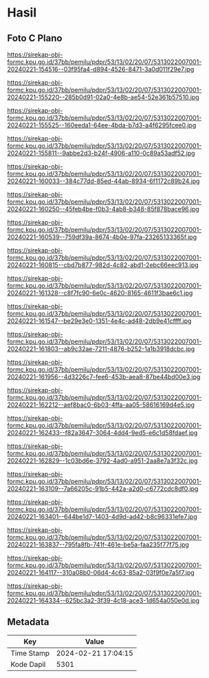 # Hasil

## Foto C Plano

https://sirekap-obj-formc.kpu.go.id/37bb/pemilu/pdpr/53/13/02/20/07/5313022007001-20240221-154516--03f95fa4-d894-4526-8471-3a0d011f29e7.jpg

https://sirekap-obj-formc.kpu.go.id/37bb/pemilu/pdpr/53/13/02/20/07/5313022007001-20240221-155220--285b0d91-02a0-4e8b-ae54-52e361b57510.jpg

https://sirekap-obj-formc.kpu.go.id/37bb/pemilu/pdpr/53/13/02/20/07/5313022007001-20240221-155525--160eeda1-64ee-4bda-b7d3-a4f6295fcee0.jpg

https://sirekap-obj-formc.kpu.go.id/37bb/pemilu/pdpr/53/13/02/20/07/5313022007001-20240221-155811--9abbe2d3-b24f-4906-a110-0c89a53adf52.jpg

https://sirekap-obj-formc.kpu.go.id/37bb/pemilu/pdpr/53/13/02/20/07/5313022007001-20240221-160033--384c77dd-85ed-44ab-8934-6f1172c89b24.jpg

https://sirekap-obj-formc.kpu.go.id/37bb/pemilu/pdpr/53/13/02/20/07/5313022007001-20240221-160250--45feb4be-f0b3-4ab8-b348-85f878bace96.jpg

https://sirekap-obj-formc.kpu.go.id/37bb/pemilu/pdpr/53/13/02/20/07/5313022007001-20240221-160539--759df39a-8674-4b0e-97fa-23265133365f.jpg

https://sirekap-obj-formc.kpu.go.id/37bb/pemilu/pdpr/53/13/02/20/07/5313022007001-20240221-160815--cbd7b877-982d-4c82-abd1-2ebc66eec913.jpg

https://sirekap-obj-formc.kpu.go.id/37bb/pemilu/pdpr/53/13/02/20/07/5313022007001-20240221-161328--c8f7fc90-6e0c-4620-8165-4611f3bae6c1.jpg

https://sirekap-obj-formc.kpu.go.id/37bb/pemilu/pdpr/53/13/02/20/07/5313022007001-20240221-161547--be29e3e0-1351-4e4c-ad48-2db9e41cffff.jpg

https://sirekap-obj-formc.kpu.go.id/37bb/pemilu/pdpr/53/13/02/20/07/5313022007001-20240221-161803--ab9c32ae-7211-4876-b252-1a1b3918dcbc.jpg

https://sirekap-obj-formc.kpu.go.id/37bb/pemilu/pdpr/53/13/02/20/07/5313022007001-20240221-161956--4d3226c7-fee6-453b-aea8-87be44bd00e3.jpg

https://sirekap-obj-formc.kpu.go.id/37bb/pemilu/pdpr/53/13/02/20/07/5313022007001-20240221-162212--aef8bac0-6b03-4ffa-aa05-58616169d4e5.jpg

https://sirekap-obj-formc.kpu.go.id/37bb/pemilu/pdpr/53/13/02/20/07/5313022007001-20240221-162433--f82a3647-3064-4dd4-9ed5-e6c1d58fdaef.jpg

https://sirekap-obj-formc.kpu.go.id/37bb/pemilu/pdpr/53/13/02/20/07/5313022007001-20240221-162829--1c03bd6e-3792-4ad0-a951-2aa8e7a3f32c.jpg

https://sirekap-obj-formc.kpu.go.id/37bb/pemilu/pdpr/53/13/02/20/07/5313022007001-20240221-163109--7a66205c-91b5-442a-a2d0-c6772cdc8df0.jpg

https://sirekap-obj-formc.kpu.go.id/37bb/pemilu/pdpr/53/13/02/20/07/5313022007001-20240221-163401--644be1d7-1403-4d9d-ad42-b8c96331efe7.jpg

https://sirekap-obj-formc.kpu.go.id/37bb/pemilu/pdpr/53/13/02/20/07/5313022007001-20240221-163837--795fa8fb-741f-461e-be5a-faa235f77f75.jpg

https://sirekap-obj-formc.kpu.go.id/37bb/pemilu/pdpr/53/13/02/20/07/5313022007001-20240221-164117--310a08b0-06d4-4c63-85a2-03f9f0e7a5f7.jpg

https://sirekap-obj-formc.kpu.go.id/37bb/pemilu/pdpr/53/13/02/20/07/5313022007001-20240221-164334--625bc3a2-3f39-4c18-ace3-1d654a050e0d.jpg


## Metadata

| Key        | Value               |
| ---------- | ------------------- |
| Time Stamp | 2024-02-21 17:04:15 |
| Kode Dapil | 5301                |




